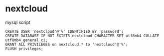 # nextcloud

mysql script
```shell
CREATE USER 'nextcloud'@'%' IDENTIFIED BY 'password';
CREATE DATABASE IF NOT EXISTS nextcloud CHARACTER SET utf8mb4 COLLATE utf8mb4_general_ci;
GRANT ALL PRIVILEGES on nextcloud.* to 'nextcloud'@'%';
FLUSH privileges;
```
